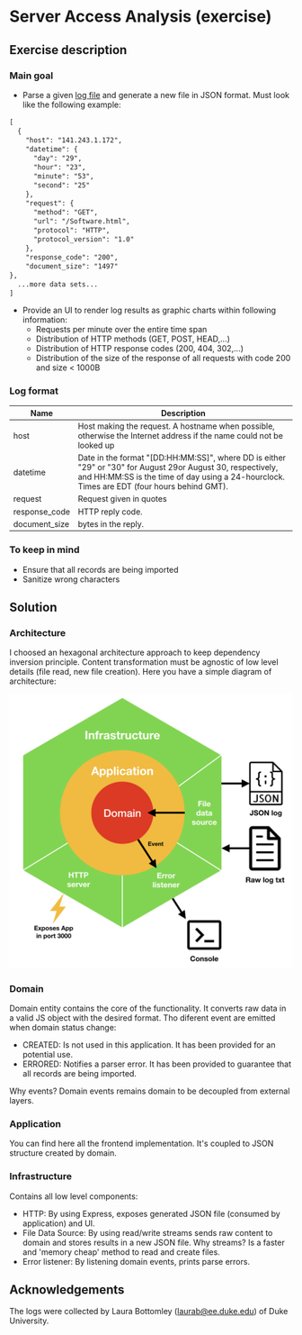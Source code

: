 Server Access Analysis (exercise)
=================================

## Exercise description

### Main goal

- Parse a given [log file](src/infrastructure/persistence/fileDataSource/resources/epa-http.txt) and generate a new file in JSON format. Must look like the following example:

```
[
  {
    "host": "141.243.1.172",
    "datetime": {
      "day": "29",
      "hour": "23",
      "minute": "53",
      "second": "25"
    },
    "request": {
      "method": "GET",
      "url": "/Software.html",
      "protocol": "HTTP",
      "protocol_version": "1.0"
    },
    "response_code": "200",
    "document_size": "1497"
},
  ...more data sets...
]
```
 
- Provide an UI to render log results as graphic charts within following information:
    - Requests per minute over the entire time span
    - Distribution of HTTP methods (GET, POST, HEAD,...)
    - Distribution of HTTP response codes (200, 404, 302,...)
    - Distribution of the size of the response of all requests with code 200 and size < 1000B
    
### Log format

| Name          | Description                                                                                                                                                                                               |
|---------------|-----------------------------------------------------------------------------------------------------------------------------------------------------------------------------------------------------------|
| host          | Host making the request. A hostname when possible, otherwise the Internet address if the name could not be looked up                                                                                       |
| datetime      | Date in the format "[DD:HH:MM:SS]", where DD is either "29" or "30" for August 29or August 30, respectively, and HH:MM:SS is the time of day using a 24-hourclock. Times are EDT (four hours behind GMT). |
| request       | Request given in quotes                                                                                                                                                                                   |
| response_code | HTTP reply code.                                                                                                                                                                                          |
| document_size | bytes in the reply.                                                                                                                                                                                       |
    
### To keep in mind

- Ensure that all records are being imported
- Sanitize wrong characters

## Solution

### Architecture

I choosed an hexagonal architecture approach to keep dependency inversion principle. Content transformation must be
agnostic of low level details (file read, new file creation). Here you have a simple diagram of architecture:

![Architecture diagram](./doc/architecture.png)

### Domain

Domain entity contains the core of the functionality. It converts raw data in a valid JS object with the desired format. Tho diferent event are emitted when domain status change:

- CREATED: Is not used in this application. It has been provided for an potential use.
- ERRORED: Notifies a parser error. It has been provided to guarantee that all records are being imported.

Why events? Domain events remains domain to be decoupled from external layers.

### Application

You can find here all the frontend implementation. It's coupled to JSON structure created by domain.

### Infrastructure

Contains all low level components:

- HTTP: By using Express, exposes generated JSON file (consumed by application) and UI.
- File Data Source: By using read/write streams sends raw content to domain and stores results in a new JSON file. Why streams? Is a faster and 'memory cheap' method to read and create files.
- Error listener: By listening domain events, prints parse errors.

## Acknowledgements

The logs were collected by Laura Bottomley (laurab@ee.duke.edu) of Duke University.